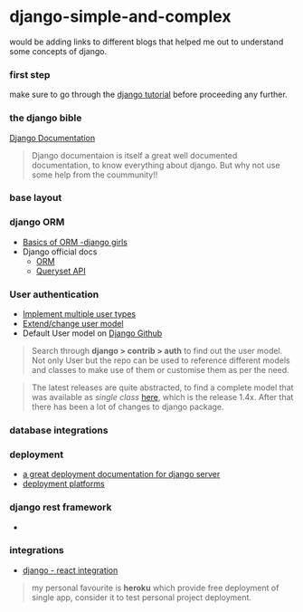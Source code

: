 # django-simple-and-complex
would be adding links to different blogs that helped me out to understand some concepts of django.

### first step
make sure to go through the [django tutorial](https://docs.djangoproject.com/en/3.1/intro/tutorial01/) before proceeding any further.

### the django bible
[Django Documentation](https://docs.djangoproject.com/en/3.1/)

> Django documentaion is itself a great well documented documentation, to know everything about django. But why not use some help from the coummunity!!

### base layout

### django ORM
- [Basics of ORM -django girls](https://tutorial.djangogirls.org/en/dynamic_data_in_templates/)
- Django official docs
  - [ORM](https://docs.djangoproject.com/en/3.1/topics/db/queries/)
  - [Queryset API](https://docs.djangoproject.com/en/3.1/ref/models/querysets/#django.db.models.query.QuerySet.exists)

### User authentication
- [Implement multiple user types](https://simpleisbetterthancomplex.com/tutorial/2018/01/18/how-to-implement-multiple-user-types-with-django.html)
- [Extend/change user model](https://simpleisbetterthancomplex.com/tutorial/2016/07/22/how-to-extend-django-user-model.html)
- Default User model on [Django Github](https://github.com/django/django/tree/stable/3.1.x)

> Search through **django > contrib > auth** to find out the user model. Not only User but the repo can be used to reference different models and classes to make use of them or customise them as per the need.

> The latest releases are quite abstracted, to find a complete model that was available as *single class* [here](https://github.com/django/django/blob/ff6ee5f06c2850f098863d4a747069e10727293e/django/contrib/auth/models.py#L225-404), which is the release 1.4x. After that there has been a lot of changes to django package.

### database integrations

### deployment
- [a great deployment documentation for django server](https://developer.mozilla.org/en-US/docs/Learn/Server-side/Django/Deployment)
- [deployment platforms](https://djangofriendly.com/index.html)

### django rest framework
- 

### integrations
- [django - react integration](https://alphacoder.xyz/dead-simple-react-django-setup/)

> my personal favourite is **heroku** which provide free deployment of single app, consider it to test personal project deployment.
